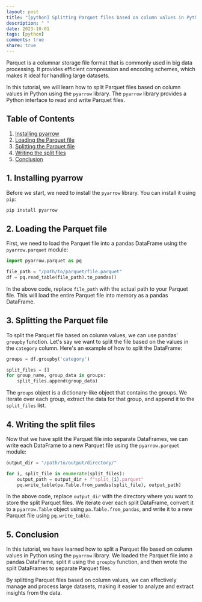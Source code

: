 ```yaml
---
layout: post
title: "[python] Splitting Parquet files based on column values in Python"
description: " "
date: 2023-10-01
tags: [python]
comments: true
share: true
---
```


Parquet is a columnar storage file format that is commonly used in big data processing. It provides efficient compression and encoding schemes, which makes it ideal for handling large datasets.

In this tutorial, we will learn how to split Parquet files based on column values in Python using the `pyarrow` library. The `pyarrow` library provides a Python interface to read and write Parquet files.

## Table of Contents
1. [Installing pyarrow](#installing-pyarrow)
2. [Loading the Parquet file](#loading-the-parquet-file)
3. [Splitting the Parquet file](#splitting-the-parquet-file)
4. [Writing the split files](#writing-the-split-files)
5. [Conclusion](#conclusion)

## 1. Installing pyarrow <a name="installing-pyarrow"></a>

Before we start, we need to install the `pyarrow` library. You can install it using `pip`:

```bash
pip install pyarrow
```

## 2. Loading the Parquet file <a name="loading-the-parquet-file"></a>

First, we need to load the Parquet file into a pandas DataFrame using the `pyarrow.parquet` module:

```python
import pyarrow.parquet as pq

file_path = "/path/to/parquet/file.parquet"
df = pq.read_table(file_path).to_pandas()
```

In the above code, replace `file_path` with the actual path to your Parquet file. This will load the entire Parquet file into memory as a pandas DataFrame.

## 3. Splitting the Parquet file <a name="splitting-the-parquet-file"></a>

To split the Parquet file based on column values, we can use pandas' `groupby` function. Let's say we want to split the file based on the values in the `category` column. Here's an example of how to split the DataFrame:

```python
groups = df.groupby('category')

split_files = []
for group_name, group_data in groups:
    split_files.append(group_data)
```

The `groups` object is a dictionary-like object that contains the groups. We iterate over each group, extract the data for that group, and append it to the `split_files` list.

## 4. Writing the split files <a name="writing-the-split-files"></a>

Now that we have split the Parquet file into separate DataFrames, we can write each DataFrame to a new Parquet file using the `pyarrow.parquet` module:

```python
output_dir = "/path/to/output/directory/"

for i, split_file in enumerate(split_files):
    output_path = output_dir + f"split_{i}.parquet"
    pq.write_table(pa.Table.from_pandas(split_file), output_path)
```

In the above code, replace `output_dir` with the directory where you want to store the split Parquet files. We iterate over each split DataFrame, convert it to a `pyarrow.Table` object using `pa.Table.from_pandas`, and write it to a new Parquet file using `pq.write_table`.

## 5. Conclusion <a name="conclusion"></a>

In this tutorial, we have learned how to split a Parquet file based on column values in Python using the `pyarrow` library. We loaded the Parquet file into a pandas DataFrame, split it using the `groupby` function, and then wrote the split DataFrames to separate Parquet files.

By splitting Parquet files based on column values, we can effectively manage and process large datasets, making it easier to analyze and extract insights from the data.